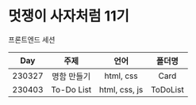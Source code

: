 # 멋쟁이 사자처럼 11기
프론트엔드 세션    

|Day|주제|언어|폴더명|
|:---:|:---:|:---:|:---:|
|230327|명함 만들기|html, css|Card|
|230403|To-Do List|html, css, js|ToDoList|
